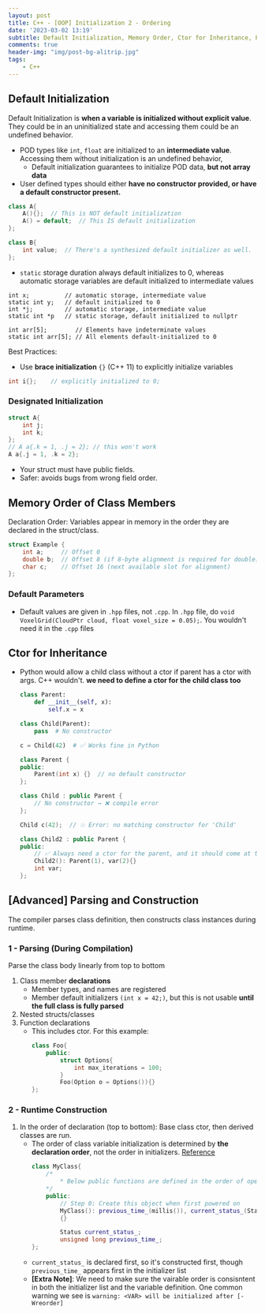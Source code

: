 ```yaml
---
layout: post
title: C++ - [OOP] Initialization 2 - Ordering
date: '2023-03-02 13:19'
subtitle: Default Initialization, Memory Order, Ctor for Inheritance, Parsing and Construction
comments: true
header-img: "img/post-bg-alitrip.jpg"
tags:
    - C++
---
```


## Default Initialization

Default Initialization is **when a variable is initialized without explicit value**. They could be in an uninitialized state and accessing them could be an undefined behavior.

- POD types like `int`, `float` are initialized to an **intermediate value**. Accessing them without initialization is an undefined behavior,
    - Default initialization guarantees to initialize POD data, **but not array data**
- User defined types should either **have no constructor provided, or have a default constructor present.**

```cpp
class A{
    A(){};  // This is NOT default initialization
    A() = default;  // This IS default initialization
};

class B{
    int value;  // There's a synthesized default initializer as well.
};
```

- `static` storage duration always default initializes to 0, whereas automatic storage variables are default initialized to intermediate values

```
int x;          // automatic storage, intermediate value
static int y;   // default initialized to 0
int *j;         // automatic storage, intermediate value
static int *p   // static storage, default initialized to nullptr

int arr[5];        // Elements have indeterminate values
static int arr[5]; // All elements default-initialized to 0
```

Best Practices:

- Use **brace initialization** `{}` (C++ 11) to explicitly initialize variables

```cpp
int i{};    // explicitly initialized to 0;
```

### Designated Initialization

```cpp
struct A{
    int j;
    int k;
};
// A a{.k = 1, .j = 2}; // this won't work
A a{.j = 1, .k = 2};
```
- Your struct must have public fields.
- Safer: avoids bugs from wrong field order.


## Memory Order of Class Members

Declaration Order: Variables appear in memory in the order they are declared in the struct/class.

```cpp
struct Example {
    int a;     // Offset 0
    double b;  // Offset 8 (if 8-byte alignment is required for double)
    char c;    // Offset 16 (next available slot for alignment)
};
```

### Default Parameters

- Default values are given in `.hpp` files, not `.cpp`. In `.hpp` file, do `void VoxelGrid(CloudPtr cloud, float voxel_size = 0.05);`. You wouldn't need it in the `.cpp` files

## Ctor for Inheritance

- Python would allow a child class without a ctor if parent has a ctor with args. C++ wouldn't. **we need to define a ctor for the child class too**
    ```python
    class Parent:
        def __init__(self, x):
            self.x = x

    class Child(Parent):
        pass  # No constructor

    c = Child(42)  # ✅ Works fine in Python
    ```

    ```cpp
    class Parent {
    public:
        Parent(int x) {}  // no default constructor
    };

    class Child : public Parent {
        // No constructor → ❌ compile error
    };

    Child c(42);  // 💥 Error: no matching constructor for 'Child'

    class Child2 : public Parent {
    public:
        // ✅ Always need a ctor for the parent, and it should come at the beginning
        Child2(): Parent(1), var(2){}
        int var;
    };
    ```

## [Advanced] Parsing and Construction

The compiler parses class definition, then constructs class instances during runtime.

### 1 - Parsing (During Compilation)

Parse the class body linearly from top to bottom

1. Class member **declarations**
    - Member types, and names are registered
    - Member default initializers `(int x = 42;)`, but this is not usable **until the full class is fully parsed**
2. Nested structs/classes
3. Function declarations
    - This includes ctor. For this example:
        ```cpp
        class Foo{
            public:
                struct Options{
                    int max_iterations = 100;
                }
                Foo(Option o = Options()){}
        };
        ```



### 2 - Runtime Construction

1. In the order of declaration (top to bottom): Base class ctor, then derived classes are run.  
    - The order of class variable initialization is determined by **the declaration order**, not the order in initializers. [Reference](https://wiki.sei.cmu.edu/confluence/display/cplusplus/OOP53-CPP.+Write+constructor+member+initializers+in+the+canonical+order)
        ```cpp
        class MyClass{
            /*
                * Below public functions are defined in the order of operation
            */
            public:
                // Step 0: Create this object when first powered on
                MyClass(): previous_time_(millis()), current_status_(Status::UNINITIALIZED)
                {}

                Status current_status_;
                unsigned long previous_time_;
        };
        ```
    - `current_status_` is declared first, so it's constructed first, though  `previous_time_` appears first in the initializer list
    - **[Extra Note]**: We need to make sure the vairable order is consisntent in both the initializer list and the variable definition. One common warning we see is `warning: <VAR> will be initialized after [-Wreorder]`
